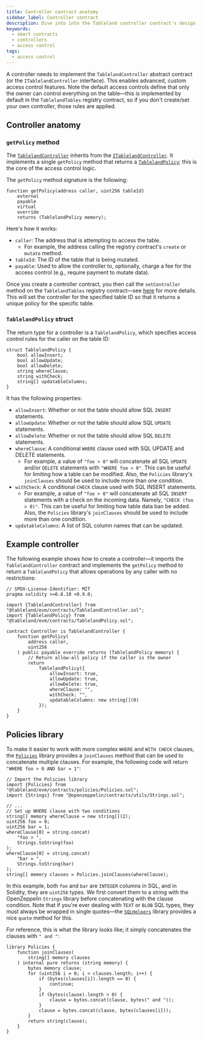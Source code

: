 ```yaml
---
title: Controller contract anatomy
sidebar_label: Controller contract
description: Dive into into the Tableland controller contract's design.
keywords:
  - smart contracts
  - controllers
  - access control
tags:
  - access control
---
```


A controller needs to implement the `TablelandController` abstract contract (or the `ITablelandController` interface). This enables advanced, custom access control features. Note the default access controls define that only the owner can control everything on the table—this is implemented by default in the `TablelandTables` registry contract, so if you don't create/set your own controller, those rules are applied.

## Controller anatomy

### `getPolicy` method

The [`TablelandController`](https://github.com/tablelandnetwork/evm-tableland/blob/main/contracts/TablelandController.sol) inherits from the [`ITablelandController`](https://github.com/tablelandnetwork/evm-tableland/blob/main/contracts/interfaces/ITablelandController.sol). It implements a single `getPolicy` method that returns a [`TablelandPolicy`](https://github.com/tablelandnetwork/evm-tableland/blob/main/contracts/TablelandPolicy.sol); this is the core of the access control logic.

The `getPolicy` method signature is the following:

```solidity title="@tableland/evm/contracts/TablelandController.sol"
function getPolicy(address caller, uint256 tableId)
    external
    payable
    virtual
    override
    returns (TablelandPolicy memory);
```

Here's how it works:

- `caller`: The address that is attempting to access the table.
  - For example, the address calling the registry contract's `create` or `mutate` method.
- `tableId`: The ID of the table that is being mutated.
- `payable`: Used to allow the controller to, optionally, charge a fee for the access control (e.g., require payment to mutate data).

Once you create a controller contract, you then call the `setController` method on the `TablelandTables` registry contract—see [here](/smart-contracts/controller/setting-controllers) for more details. This will set the controller for the specified table ID so that it returns a unique policy for the specific table.

### `TablelandPolicy` struct

The return type for a controller is a `TablelandPolicy`, which specifies access control rules for the caller on the table ID:

```solidity title="@tableland/evm/contracts/TablelandPolicy.sol"
struct TablelandPolicy {
    bool allowInsert;
    bool allowUpdate;
    bool allowDelete;
    string whereClause;
    string withCheck;
    string[] updatableColumns;
}
```

It has the following properties:

- `allowInsert`: Whether or not the table should allow SQL `INSERT` statements.
- `allowUpdate`: Whether or not the table should allow SQL `UPDATE` statements.
- `allowDelete`: Whether or not the table should allow SQL `DELETE` statements.
- `whereClause`: A conditional `WHERE` clause used with SQL UPDATE and DELETE statements.
  - For example, a value of `"foo > 0"` will concatenate all SQL `UPDATE` and/or `DELETE` statements with `"WHERE foo > 0"`. This can be useful for limiting how a table can be modified. Also, the `Policies` library's `joinClauses` should be used to include more than one condition.
- `withCheck`: A conditional `CHECK` clause used with SQL INSERT statements.
  - For example, a value of `"foo > 0"` will concatenate all SQL `INSERT` statements with a check on the incoming data. Namely, `"CHECK (foo > 0)"`. This can be useful for limiting how table data ban be added. Also, the `Policies` library's `joinClauses` should be used to include more than one condition.
- `updatableColumns`: A list of SQL column names that can be updated.

## Example controller

The following example shows how to create a controller—it imports the `TablelandController` contract and implements the `getPolicy` method to return a `TablelandPolicy` that allows operations by any caller with no restrictions:

```solidity
// SPDX-License-Identifier: MIT
pragma solidity >=0.8.10 <0.9.0;

import {TablelandController} from "@tableland/evm/contracts/TablelandController.sol";
import {TablelandPolicy} from "@tableland/evm/contracts/TablelandPolicy.sol";

contract Controller is TablelandController {
    function getPolicy(
        address caller,
        uint256
    ) public payable override returns (TablelandPolicy memory) {
        // Return allow-all policy if the caller is the owner
        return
            TablelandPolicy({
                allowInsert: true,
                allowUpdate: true,
                allowDelete: true,
                whereClause: "",
                withCheck: "",
                updatableColumns: new string[](0)
            });
    }
}
```

## Policies library

To make it easier to work with more complex `WHERE` and `WITH CHECK` clauses, the [`Policies`](https://github.com/tablelandnetwork/evm-tableland/blob/main/contracts/policies/Policies.sol) library provides a `joinClauses` method that can be used to concatenate multiple clauses. For example, the following code will return `"WHERE foo > 0 AND bar = 1"`:

```solidity
// Import the Policies library
import {Policies} from "@tableland/evm/contracts/policies/Policies.sol";
import {Strings} from "@openzeppelin/contracts/utils/Strings.sol";

// ...
// Set up WHERE clause with two conditions
string[] memory whereClause = new string[](2);
uint256 foo = 0;
uint256 bar = 1;
whereClause[0] = string.concat(
    "foo > ",
    Strings.toString(foo)
);
whereClause[0] = string.concat(
    "bar = ",
    Strings.toString(bar)
);
string[] memory clauses = Policies.joinClauses(whereClause);
```

In this example, both `foo` and `bar` are `INTEGER` columns in SQL, and in Solidity, they are `uint256` types. We first convert them to a string with the OpenZeppelin `Strings` library before concatenating with the clause condition. Note that if you're ever dealing with `TEXT` or `BLOB` SQL types, they must always be wrapped in single quotes—the [`SQLHelpers`](/smart-contracts/sql-helpers) library provides a nice `quote` method for this.

For reference, this is what the library looks like; it simply concatenates the clauses with `" and "`:

```solidity title="@tableland/evm/contracts/policies/Policies.sol"
library Policies {
    function joinClauses(
        string[] memory clauses
    ) internal pure returns (string memory) {
        bytes memory clause;
        for (uint256 i = 0; i < clauses.length; i++) {
            if (bytes(clauses[i]).length == 0) {
                continue;
            }
            if (bytes(clause).length > 0) {
                clause = bytes.concat(clause, bytes(" and "));
            }
            clause = bytes.concat(clause, bytes(clauses[i]));
        }
        return string(clause);
    }
}
```
